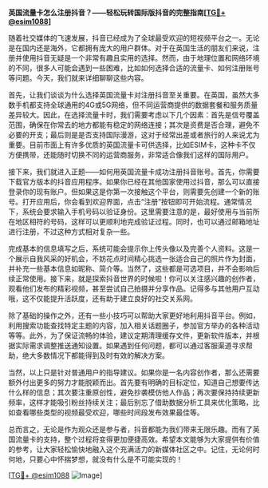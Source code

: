 **英国流量卡怎么注册抖音？——轻松玩转国际版抖音的完整指南[[TG💪+ @esim1088](https://t.me/s/esim1088)]**

随着社交媒体的飞速发展，抖音已经成为了全球最受欢迎的短视频平台之一。无论是在国内还是海外，它都拥有庞大的用户群体。对于在英国生活的朋友们来说，注册并使用抖音无疑是一个非常有趣且实用的选择。然而，由于地理位置和网络环境的不同，很多人可能会遇到一些困难，比如如何选择合适的流量卡、如何注册账号等问题。今天，我们就来详细聊聊这些内容。

首先，让我们谈谈为什么选择英国流量卡对注册抖音至关重要。在英国，虽然大多数手机都支持全球通用的4G或5G网络，但不同运营商提供的数据套餐和服务质量差异较大。因此，在选择流量卡时，我们需要考虑以下几个因素：首先是信号覆盖范围，确保在你常去的地方都能有稳定的网络连接；其次是资费是否合理，避免不必要的开支；最后则是是否支持国际漫游，这对于经常出差或者旅行的人来说尤为重要。目前市面上有许多优质的英国流量卡可供选择，比如ESIM卡，这种卡不仅方便携带，还能随时切换不同的运营商服务，非常适合像我们这样的国际用户。

接下来，我们就进入正题——如何用英国流量卡成功注册抖音账号。首先，你需要下载官方版本的抖音应用程序。如果你已经在其他国家使用过抖音，那么可以直接登录你的现有账户。但如果这是你第一次接触这个平台，则需要先创建一个新的账号。打开应用后，你会看到欢迎界面，点击“注册”按钮即可开始流程。通常情况下，系统会要求输入手机号码以验证身份。这里需要注意的是，最好使用与当前所在地区相符的号码，这样可以更顺利地完成验证过程。同时，也可以通过邮箱地址进行注册，不过这种方式相对复杂一些。

完成基本的信息填写之后，系统可能会提示你上传头像以及完善个人资料。这是一个展示自我风采的好机会，不妨花点时间精心挑选一张适合自己的照片作为封面，并补充一些基本信息如昵称、简介等。当然了，这些都是可选项目，并不会影响后续正常使用。接下来，就是探索抖音世界的时候啦！你可以关注感兴趣的创作者，观看他们发布的精彩视频，甚至尝试自己拍摄并分享作品。记得多与其他用户互动哦，这不仅能提升活跃度，还有助于建立良好的社交关系网。

除了基础的操作之外，还有一些小技巧可以帮助大家更好地利用抖音平台。例如，利用搜索功能查找特定主题的内容，加入相关话题圈子，参加官方举办的各种活动等等。此外，为了保证流畅的体验，建议定期清理缓存文件，更新软件版本，并根据实际需求调整推送通知设置。如果遇到任何问题，都可以通过客服渠道寻求帮助，绝大多数情况下都能得到及时有效的解决方案。

当然，以上只是针对普通用户的指导建议。如果你是一名内容创作者，那么还需要额外付出更多的努力才能脱颖而出。首先要有明确的目标定位，知道自己想要传达什么样的信息；其次要注重原创性，避免抄袭模仿他人作品；再次要保持持续更新频率，这样才能吸引粉丝持续关注；最后别忘了借助数据分析工具来优化策略，比如查看哪些类型的视频最受欢迎，哪些时间段发布效果最佳等。

总而言之，无论是作为观众还是参与者，抖音都能为我们带来无限乐趣。而有了英国流量卡的支持，整个过程将变得更加便捷高效。希望本文能够为大家提供有价值的参考，让大家轻松愉快地融入这个充满活力的新媒体社区之中。记住，无论何时何地，只要心中怀揣梦想，就没有什么是不可能实现的！

[[TG💪+ @esim1088](https://t.me/s/esim1088) ![Image](https://i.postimg.cc/4NQfJmqS/Snipaste-2025-05-13-00-14-12.png)]